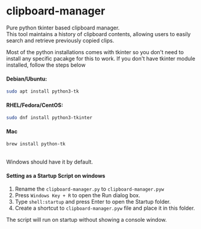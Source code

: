# clipboard-manager
Pure python tkinter based clipboard manager.\
This tool maintains a history of clipboard contents, allowing users to easily search and retrieve previously copied clips.

Most of the python installations comes with tkinter so you don't need to install any specific pacakge for this to work.
If you don't have tkinter module installed, follow the steps below

#### Debian/Ubuntu:

```bash
sudo apt install python3-tk
```

#### RHEL/Fedora/CentOS:
```bash
sudo dnf install python3-tkinter
```

#### Mac
```bash
brew install python-tk
```

\
Windows should have it by default.


#### Setting as a Startup Script on windows
1. Rename the `clipboard-manager.py` to `clipboard-manager.pyw`
2. Press `Windows Key + R` to open the Run dialog box.
3. Type `shell:startup` and press Enter to open the Startup folder.
4. Create a shortcut to `clipboard-manager.pyw` file and place it in this folder.

The script will run on startup without showing a console window.